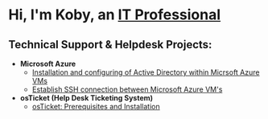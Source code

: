 <h1>Hi, I'm Koby, an <a href="www.linkedin.com/in/koby-noble-aa1917140">IT Professional</a>

<h2> Technical Support & Helpdesk Projects:</h2>

- <b>Microsoft Azure</b>
  - [Installation and configuring of Active Directory within Micrsoft Azure VMs](https://github.com/koby-nob/Active-Directory-Config)
  - [Establish SSH connection between Microsoft Azure VM's](https://github.com/koby-nob/osTicket-Post-Install)
- <b>osTicket (Help Desk Ticketing System)</b>
  - [osTicket: Prerequisites and Installation](https://github.com/koby-nob/osTicket-Pre-Install)
  
